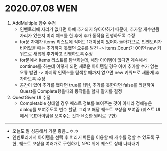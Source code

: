 # 2020.07.08 WEN

1. AddMultiple 함수 수정
	- 인벤토리에 자리가 없다면 아예 추가되지 않아야하기 때문에, 추가할 개수만큼 자리가 있는지
	  미리 체크를 한 후에 추가 동작을 진행하도록 수정
	- for문 자체가 items 리스트에 적어도 1개이상이 있어야 돌아가므로, 인벤토리가 비어있을 때는
	  추가하지 못했던 오류를 발견 -> items.Count가 0이면 new 키워드로 새롭게 추가하고 진행하도록 수정
	- for문에서 items 리스트를 탐색하는데, 해당 아이템이 없다면 계속해서 continue를 하는데 
	  이렇게 되면 새로운 아이템일 경우 아예 추가할 수가 없는 오류 발견 -> 마지막 인덱스를 탐색할 때까지 없으면
	  new 키워드로 새롭게 추가하도록 수정	
	- 공간이 있어 추가를 했다면 true를 리턴, 추가를 못한다면 false를 리턴하여 Quest를 Complete했을때의
	  동작들을 할지 말지를 결정
2. QuestGiver UI 수정
	- Completable 상태일 경우 퀘스트 정보를 보여주는 것이 아니라 정해놓은 dialog를 보여주도록 변수 할당,
	  그리고 해당 퀘스트 보상을 보여줌 (퀘스트 UI에서 목표아이템을 보여주는 것과 비슷한 원리로 구현)

***

- 오늘도 잘 성공해서 기분 좋음...ㅎ.ㅎ
- 인벤토리에서 아이템을 선택 후 버리기 버튼을 이용할 때 개수를 정할 수 있도록 구현, 
  퀘스트 보상을 여러개로 구현하기, NPC 위에 퀘스트 상태 나타내기
